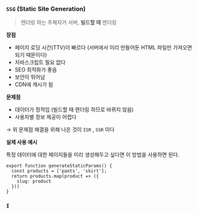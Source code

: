 ### `SSG` (Static Site Generation)

> 렌더링 하는 주체자가 서버, **빌드할 때** 렌더링
> 


**장점**

- 페이지 로딩 시간(TTV)이 빠르다 (서버에서 미리 만들어둔 HTML 파일만 가져오면 되기 때문이다)
- 자바스크립트 필요 없다
- SEO 최적화가 좋음
- 보안이 뛰어남
- CDN에 캐시가 됨

**문제점**

- 데이터가 정적임 (빌드할 때 렌더링 하므로 바뀌지 않음)
- 사용자별 정보 제공이 어렵다

→ 위 문제점 해결을 위해 나온 것이 `ISR` , `SSR` 이다

**실제 사용 예시**

특정 데이터에 대한 페이지들을 미리 생성해두고 싶다면 이 방법을 사용하면 된다.

```tsx
export function generateStaticParams() {
  const products = ['pants', 'skirt'];
  return products.map(product => ({
    slug: product
  }))
}
```

### `I`